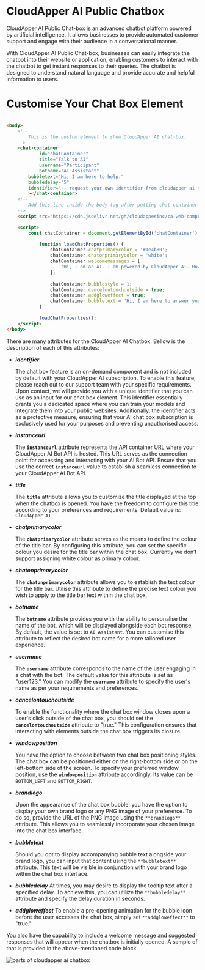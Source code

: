# CloudApper AI Public Chatbox

CloudApper AI Public Chat-box is an advanced chatbot platform powered by artificial intelligence. It allows businesses to provide automated customer support and engage with their audience in a conversational manner.

With CloudApper AI Public Chat-box, businesses can easily integrate the chatbot into their website or application, enabling customers to interact with the chatbot to get instant responses to their queries. The chatbot is designed to understand natural language and provide accurate and helpful information to users.

# Customise Your Chat Box Element

```html

<body>
	<!--
		This is the custom element to show CloudApper AI chat-box.
	-->
	<chat-container
	        id="chatContainer"
	        title="Talk to AI"
	        username="Participant"
	        botname="AI Assistant"
		bubbletext="Hi, I am here to help."
		bubbledelay="5"
		identifier="-- request your own identifier from cloudapper ai team --"
	    ></chat-container>
	<!--
		Add this line inside the body tag after putting chat-container element.
	-->
	<script src="https://cdn.jsdelivr.net/gh/cloudapperinc/ca-web-components@1.0.12/dist/ca-chat-container.min.js"></script>

	<script>
		const chatContainer = document.getElementById('chatContainer')

	        function loadChatProperties() {
	            chatContainer.chatprimarycolor = '#1e4b80';
	            chatContainer.chatonprimarycolor = 'white';
	            chatContainer.welcomemessages = [
	                "Hi, I am an AI. I am powered by CloudApper AI. How can I help you today?"
	            ];
	
	            chatContainer.bubblestyle = 1;
	            chatContainer.cancelontouchoutside = true;
	            chatContainer.addgloweffect = true;
	            chatContainer.bubbletext = 'Hi, I am here to answer your questions.';
	        }
	
	        loadChatProperties();
	</script>
</body>
```

There are many attributes for the CloudApper AI Chatbox. Bellow is the description of each of this attributes:

- ***identifier***
    
    The chat box feature is an on-demand component and is not included by default with your CloudApper AI subscription. To enable this feature, please reach out to our support team with your specific requirements. Upon contact, we will provide you with a unique identifier that you can use as an input for our chat box element. This identifier essentially grants you a dedicated space where you can train your models and integrate them into your public websites. Additionally, the identifier acts as a protective measure, ensuring that your AI chat box subscription is exclusively used for your purposes and preventing unauthorised access.
    
- ***instanceurl***
    
    The **`instanceurl`** attribute represents the API container URL where your CloudApper AI Bot API is hosted. This URL serves as the connection point for accessing and interacting with your AI Bot API. Ensure that you use the correct **`instanceurl`** value to establish a seamless connection to your CloudApper AI Bot API.
    
- ***title***
    
    The **`title`** attribute allows you to customize the title displayed at the top when the chatbox is opened. You have the freedom to configure this title according to your preferences and requirements. Default value is: `CloudApper AI`
    
- ***chatprimarycolor***
    
    The **`chatprimarycolor`** attribute serves as the means to define the colour of the title bar. By configuring this attribute, you can set the specific colour you desire for the title bar within the chat box. Currently we don’t support assigning white colour as primary colour.
    
- ***chatonprimarycolor***
    
    The **`chatonprimarycolor`** attribute allows you to establish the text colour for the title bar. Utilise this attribute to define the precise text colour you wish to apply to the title bar text within the chat box.
    
- ***botname***
    
    The **`botname`** attribute provides you with the ability to personalise the name of the bot, which will be displayed alongside each bot response. By default, the value is set to `AI Assistant`. You can customise this attribute to reflect the desired bot name for a more tailored user experience.
    
- ***username***
    
    The **`username`** attribute corresponds to the name of the user engaging in a chat with the bot. The default value for this attribute is set as "user123." You can modify the **`username`** attribute to specify the user's name as per your requirements and preferences.
    
- ***cancelontouchoutside***
    
    To enable the functionality where the chat box window closes upon a user's click outside of the chat box, you should set the **`cancelontouchoutside`** attribute to "true." This configuration ensures that interacting with elements outside the chat box triggers its closure.
    
- ***windowposition***
    
    You have the option to choose between two chat box positioning styles. The chat box can be positioned either on the right-bottom side or on the left-bottom side of the screen. To specify your preferred window position, use the **`windowposition`** attribute accordingly. Its value can be `BOTTOM_LEFT` and `BOTTOM_RIGHT`.
    
- ***brandlogo***
    
    Upon the appearance of the chat box bubble, you have the option to display your own brand logo or any PNG image of your preference. To do so, provide the URL of the PNG image using the `**brandlogo**` attribute. This allows you to seamlessly incorporate your chosen image into the chat box interface.
    
- ***bubbletext***
    
    Should you opt to display accompanying bubble text alongside your brand logo, you can input that content using the `**bubbletext**` attribute. This text will be visible in conjunction with your brand logo within the chat box interface.
    
- ***bubbledelay***
    At times, you may desire to display the tooltip text after a specified delay. To achieve this, you can utilize the `**bubbledelay**` attribute and specify the delay duration in seconds.

- ***addgloweffect***
    To enable a pre-opening animation for the bubble icon before the user accesses the chat box, simply set `**addgloweffect**` to "true."

  
You also have the capability to include a welcome message and suggested responses that will appear when the chatbox is initially opened. A sample of that is provided in the above-mentioned code block.


![parts of cloudapper ai chatbox](https://github.com/cloudapperinc/ca-web-components/assets/79566517/09670fb0-4c25-4d5c-abdb-42a28ab19361)





